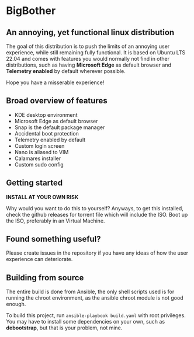 # BigBother
## An annoying, yet functional linux distribution

The goal of this distribution is to push the limits of an annoying user experience, while still remaining fully functional.
It is based on Ubuntu LTS 22.04 and comes with features you would normally not find in other distributions, such as having **Microsoft Edge** as default browser and **Telemetry enabled** by default wherever possible.

Hope you have a misserable experience! 


## Broad overview of features
- KDE desktop environment
- Microsoft Edge as default browser
- Snap is the default package manager
- Accidental boot protection
- Telemetry enabled by default
- Custom login screen
- Nano is aliased to VIM
- Calamares installer
- Custom sudo config

## Getting started
**INSTALL AT YOUR OWN RISK**

Why would you want to do this to yourself? Anyways, to get this installed, check the github releases for torrent file which will include the ISO. Boot up the ISO, preferably in an Virtual Machine.

## Found something useful?  
Please create issues in the repository if you have any ideas of how the user experience can deteriorate.
## Building from source
The entire build is done from Ansible, the only shell scripts used is for running the chroot environment, as the ansible chroot module is not good enough. 

To build this project, run `ansible-playbook build.yaml` with root privileges. You may have to install some dependencies on your own, such as **debootstrap**, but that is your problem, not mine.
